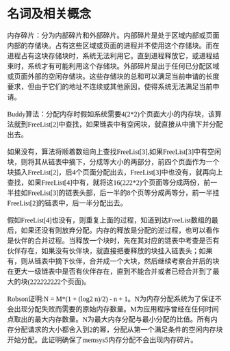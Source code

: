 # 名词及相关概念
<font face="微软雅黑" size="3px">

内存碎片：分为内部碎片和外部碎片。内部碎片是处于区域内部或页面内部的存储块。占有这些区域或页面的进程并不使用这个存储块。而在进程占有这块存储块时，系统无法利用它。直到进程释放它，或进程结束时，系统才有可能利用这个存储块。外部碎片是出于任何已分配区域或页面外部的空闲存储块。这些存储块的总和可以满足当前申请的长度要求，但由于它们的地址不连续或其他原因，使得系统无法满足当前申请。

Buddy算法：分配内存时假如系统需要4(2*2)个页面大小的内存块，该算法就到FreeList[2]中查找，如果链表中有空闲块，就直接从中摘下并分配出去。

如果没有，算法将顺着数组向上查找FreeList[3],如果FreeList[3]中有空闲块，则将其从链表中摘下，分成等大小的两部分，前四个页面作为一个块插入FreeList[2]，后4个页面分配出去，FreeList[3]中也没有，就再向上查找，如果FreeList[4]中有，就将这16(2*2*2*2)个页面等分成两份，前一半挂如FreeList[3]的链表头部，后一半的8个页等分成两等分，前一半挂FreeList[2]的链表中，后一半分配出去。

假如FreeList[4]也没有，则重复上面的过程，知道到达FreeList数组的最后，如果还没有则放弃分配。内存的释放是分配的逆过程，也可以看作是伙伴的合并过程。当释放一个块时，先在其对应的链表中考查是否有伙伴存在，如果没有伙伴块，就直接把要释放的块挂入链表头；如果有，则从链表中摘下伙伴，合并成一个大块，然后继续考察合并后的块在更大一级链表中是否有伙伴存在，直到不能合并或者已经合并到了最大的块(2*2*2*2*2*2*2*2*2个页面)。

Robson证明:N = M*(1 + (log2 n)/2) - n + 1。N为内存分配系统为了保证不会出现分配失败而需要的原始内存数量。M为应用程序曾经在任何时间点取出的最大内存数量。N为最大内存分配与最小分配的比值。所有内存分配请求的大小都舍入到2的幂，分配从第一个满足条件的空闲内存块开始分配。此证明确保了memsys5内存分配不会出现内存碎片。
